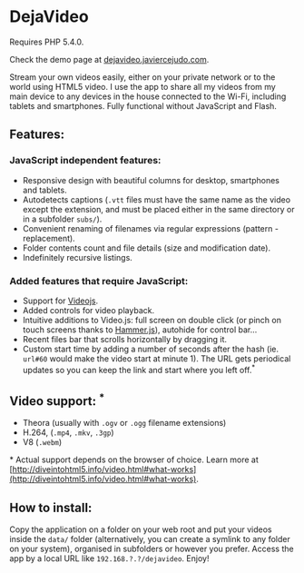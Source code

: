 # DejaVideo

Requires PHP 5.4.0.

Check the demo page at [dejavideo.javiercejudo.com](http://dejavideo.javiercejudo.com/).

Stream your own videos easily, either on your private network or to the 
world using HTML5 video. I use the app to share all my videos from my main 
device to any devices in the house connected to the Wi-Fi, including tablets 
and smartphones. Fully functional without JavaScript and Flash.

## Features:

### JavaScript independent features:

- Responsive design with beautiful columns for desktop, smartphones and tablets.
- Autodetects captions (`.vtt` files must have the same name as the
video except the extension, and must be placed either in the same
directory or in a subfolder `subs/`).
- Convenient renaming of filenames via regular expressions (pattern - replacement).
- Folder contents count and file details (size and modification date).
- Indefinitely recursive listings.

### Added features that require JavaScript:
- Support for [Videojs](http://videojs.com/).
- Added controls for video playback.
- Intuitive additions to Video.js: full screen on double click (or pinch on touch 
screens thanks to [Hammer.js](http://eightmedia.github.com/hammer.js/)), 
autohide for control bar…
- Recent files bar that scrolls horizontally by dragging it.
- Custom start time by adding a number of seconds after the hash (ie. `url#60`
would make the video start at minute 1). The URL gets periodical 
updates so you can keep the link and start where you left off.<sup>*</sup>

## Video support: <sup>*</sup>

- Theora (usually with `.ogv` or `.ogg` filename extensions)
- H.264, (`.mp4`, `.mkv`, `.3gp`)
- V8 (`.webm`)

\* Actual support depends on the browser of choice. Learn more at
    [http://diveintohtml5.info/video.html#what-works](http://diveintohtml5.info/video.html#what-works).

## How to install:

Copy the application on a folder on your web root and put your videos 
inside the `data/` folder (alternatively, you can create a symlink to any
folder on your system), organised in subfolders or however you prefer.
Access the app by a local URL like `192.168.?.?/dejavideo`. Enjoy!
